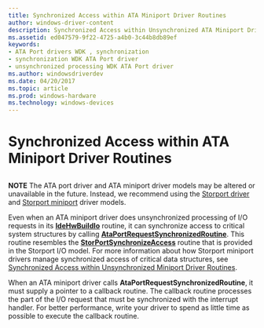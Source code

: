 ```yaml
---
title: Synchronized Access within ATA Miniport Driver Routines
author: windows-driver-content
description: Synchronized Access within Unsynchronized ATA Miniport Driver Routines
ms.assetid: ed047579-9f22-4725-a4b0-3c44b8db89ef
keywords:
- ATA Port drivers WDK , synchronization
- synchronization WDK ATA Port driver
- unsynchronized processing WDK ATA Port driver
ms.author: windowsdriverdev
ms.date: 04/20/2017
ms.topic: article
ms.prod: windows-hardware
ms.technology: windows-devices
---
```


# Synchronized Access within ATA Miniport Driver Routines


## <span id="ddk_synchronized_access_within_unsynchronized_ata_miniport_driver_rout"></span><span id="DDK_SYNCHRONIZED_ACCESS_WITHIN_UNSYNCHRONIZED_ATA_MINIPORT_DRIVER_ROUT"></span>


**NOTE** The ATA port driver and ATA miniport driver models may be altered or unavailable in the future. Instead, we recommend using the [Storport driver](https://msdn.microsoft.com/en-us/windows/hardware/drivers/storage/storport-driver) and [Storport miniport](https://msdn.microsoft.com/en-us/windows/hardware/drivers/storage/storport-miniport-drivers) driver models.


Even when an ATA miniport driver does unsynchronized processing of I/O requests in its [**IdeHwBuildIo**](https://msdn.microsoft.com/library/windows/hardware/ff557462) routine, it can synchronize access to critical system structures by calling [**AtaPortRequestSynchronizedRoutine**](https://msdn.microsoft.com/library/windows/hardware/ff550223). This routine resembles the [**StorPortSynchronizeAccess**](https://msdn.microsoft.com/library/windows/hardware/ff567511) routine that is provided in the Storport I/O model. For more information about how Storport miniport drivers manage synchronized access of critical data structures, see [Synchronized Access within Unsynchronized Miniport Driver Routines](synchronized-access-within-unsynchronized-miniport-driver-routines.md).

When an ATA miniport driver calls **AtaPortRequestSynchronizedRoutine**, it must supply a pointer to a callback routine. The callback routine processes the part of the I/O request that must be synchronized with the interrupt handler. For better performance, write your driver to spend as little time as possible to execute the callback routine.

 

 


